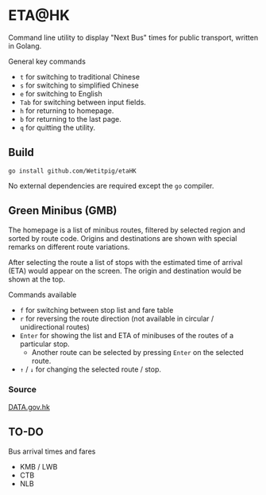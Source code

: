 # ETA@HK
Command line utility to display "Next Bus" times for public transport, written in Golang.

General key commands
* `t` for switching to traditional Chinese
* `s` for switching to simplified Chinese
* `e` for switching to English
* `Tab` for switching between input fields.
* `h` for returning to homepage.
* `b` for returning to the last page.
* `q` for quitting the utility.

## Build
```
go install github.com/Wetitpig/etaHK
```
No external dependencies are required except the `go` compiler.

## Green Minibus (GMB)
The homepage is a list of minibus routes, filtered by selected region and sorted by route code.
Origins and destinations are shown with special remarks on different route variations.

After selecting the route a list of stops with the estimated time of arrival (ETA) would appear on the screen. The origin and destination would be shown at the top.

Commands available
* `f` for switching between stop list and fare table
* `r` for reversing the route direction (not available in circular / unidirectional routes)
* `Enter` for showing the list and ETA of minibuses of the routes of a particular stop.
  * Another route can be selected by pressing `Enter` on the selected route.
* `↑` / `↓` for changing the selected route / stop.

### Source
[DATA.gov.hk](https://data.gov.hk/en-data/dataset/hk-td-sm_7-real-time-arrival-data-of-gmb)

## TO-DO
Bus arrival times and fares
* KMB / LWB
* CTB
* NLB

